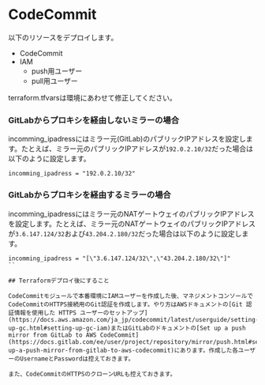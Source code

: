# CodeCommit

以下のリソースをデプロイします。

- CodeCommit
- IAM
  - push用ユーザー
  - pull用ユーザー

terraform.tfvarsは環境にあわせて修正してください。

### GitLabからプロキシを経由しないミラーの場合

incomming_ipadressにはミラー元(GitLab)のパブリックIPアドレスを設定します。たとえば、ミラー元のパブリックIPアドレスが`192.0.2.10/32`だった場合は以下のように設定します。

```
incomming_ipadress = "192.0.2.10/32"
```

### GitLabからプロキシを経由するミラーの場合

incomming_ipadressにはミラー元のNATゲートウェイのパブリックIPアドレスを設定します。たとえば、ミラー元のNATゲートウェイのパブリックIPアドレスが`3.6.147.124/32`および`43.204.2.180/32`だった場合は以下のように設定します。

```
incomming_ipadress = "[\"3.6.147.124/32\",\"43.204.2.180/32\"]"
``

## Terraformデプロイ後にすること

CodeCommitモジュールで本番環境にIAMユーザーを作成した後、マネジメントコンソールでCodeCommitのHTTPS接続用のGit認証を作成します。やり方はAWSドキュメントの[Git 認証情報を使用した HTTPS ユーザーのセットアップ](https://docs.aws.amazon.com/ja_jp/codecommit/latest/userguide/setting-up-gc.html#setting-up-gc-iam)またはGitLabのドキュメントの[Set up a push mirror from GitLab to AWS CodeCommit](https://docs.gitlab.com/ee/user/project/repository/mirror/push.html#set-up-a-push-mirror-from-gitlab-to-aws-codecommit)にあります。作成した各ユーザーのUsernameとPasswordは控えておきます。

また、CodeCommitのHTTPSのクローンURLも控えておきます。
